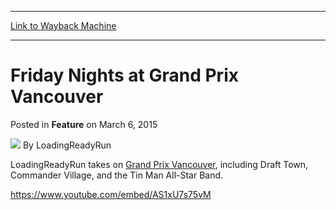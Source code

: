 
---
[Link to Wayback Machine](https://web.archive.org/web/20150308115903/http://magic.wizards.com/en/articles/archive/feature/friday-nights-grand-prix-vancouver-2015-03-06)

[_metadata_:wayback_url]:- "http://magic.wizards.com/en/articles/archive/feature/friday-nights-grand-prix-vancouver-2015-03-06"
[_metadata_:wayback_raw_url]:- "https://web.archive.org/web/20150308115903id_/http://magic.wizards.com/en/articles/archive/feature/friday-nights-grand-prix-vancouver-2015-03-06"
[_metadata_:wayback_capture_timestamp]:- "2015-03-08 11:59:03+00:00"
[_metadata_:publish_date]:- "2015-03-06"
[_metadata_:generator]:- "Drupal 7 (http://drupal.org)"
[_metadata_:description]:- "LoadingReadyRun goes mono-decent at Grand Prix Vancouver"
---


Friday Nights at Grand Prix Vancouver
=====================================



 Posted in **Feature**
 on March 6, 2015 






![](https://media.magic.wizards.com/styles/auth_small/public/images/person/lrrbiopic.png)
By LoadingReadyRun










LoadingReadyRun takes on [Grand Prix Vancouver](http://magic.wizards.com/en/events/coverage/gpvan15), including Draft Town, Commander Village, and the Tin Man All-Star Band.


<https://www.youtube.com/embed/AS1xU7s75vM>







